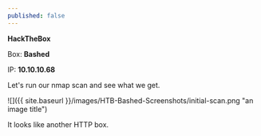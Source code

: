 ```yaml
---
published: false
---
```

**HackTheBox**

Box: **Bashed**

IP: **10.10.10.68**

Let's run our nmap scan and see what we get.

![]({{ site.baseurl }}/images/HTB-Bashed-Screenshots/initial-scan.png "an image title")

It looks like another HTTP box.

